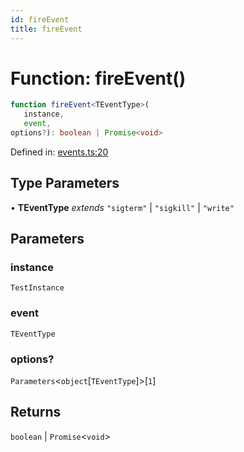 ```yaml
---
id: fireEvent
title: fireEvent
---
```


<!-- DO NOT EDIT: this page is autogenerated from the type comments -->

# Function: fireEvent()

```ts
function fireEvent<TEventType>(
   instance, 
   event, 
options?): boolean | Promise<void>
```

Defined in: [events.ts:20](https://github.com/Romulad/cli-testing-library/blob/main/packages/cli-testing-library/src/events.ts#L20)

## Type Parameters

• **TEventType** *extends* `"sigterm"` \| `"sigkill"` \| `"write"`

## Parameters

### instance

`TestInstance`

### event

`TEventType`

### options?

`Parameters`\<`object`\[`TEventType`\]\>\[`1`\]

## Returns

`boolean` \| `Promise`\<`void`\>
